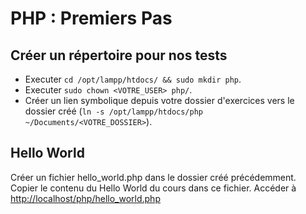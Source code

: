 # PHP : Premiers Pas

## Créer un répertoire pour nos tests
- Executer `cd /opt/lampp/htdocs/ && sudo mkdir php`.
- Executer `sudo chown <VOTRE_USER> php/`.
- Créer un lien symbolique depuis votre dossier d'exercices vers le dossier créé (`ln -s /opt/lampp/htdocs/php ~/Documents/<VOTRE_DOSSIER>`).


## Hello World

Créer un fichier hello_world.php dans le dossier créé précédemment.
Copier le contenu du Hello World du cours dans ce fichier.
Accéder à [http://localhost/php/hello_world.php](http://localhost/php/hello_world.php)
